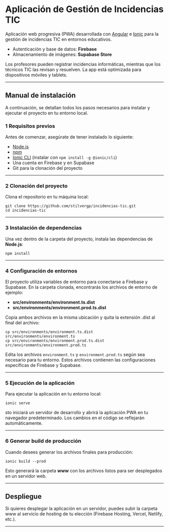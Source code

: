 # Aplicación de Gestión de Incidencias TIC

Aplicación web progresiva (PWA) desarrollada con [Angular](https://angular.io/) e [Ionic](https://ionicframework.com/) para la gestión de incidencias TIC en entornos educativos.
- Autenticación y base de datos: **Firebase**
- Almacenamiento de imágenes: **Supabase Store**

Los profesores pueden registrar incidencias informáticas, mientras que los técnicos TIC las revisan y resuelven.
La app está optimizada para dispositivos móviles y tablets.

---

## Manual de instalación

A continuación, se detallan todos los pasos necesarios para instalar y ejecutar el proyecto en tu entorno local.

### 1 Requisitos previos

Antes de comenzar, asegúrate de tener instalado lo siguiente:

- [Node.js](https://nodejs.org/)
- [npm](https://www.npmjs.com/)
- [Ionic CLI](https://ionicframework.com/docs/cli) (instalar con `npm install -g @ionic/cli`)
- Una cuenta en Firebase y en Supabase
- Git para la clonación del proyecto

---

### 2 Clonación del proyecto

Clona el repositorio en tu máquina local:

```
git clone https://github.com/stilvergp/incidencias-tic.git
cd incidencias-tic
```

---

### 3 Instalación de dependencias

Una vez dentro de la carpeta del proyecto, instala las dependencias de **Node.js**:
```
npm install
```
---

### 4 Configuración de entornos

El proyecto utiliza variables de entorno para conectarse a Firebase y Supabase.
En la carpeta clonada, encontrarás los archivos de entorno de ejemplo:

- **src/environments/environment.ts.dist**
- **src/environments/environment.prod.ts.dist**

Copia ambos archivos en la misma ubicación y quita la extensión .dist al final del archivo:
```
cp src/environments/environment.ts.dist src/environments/environment.ts
cp src/environments/environment.prod.ts.dist src/environments/environment.prod.ts
```
Edita los archivos `environment.ts` y `environment.prod.ts` según sea necesario para tu entorno. Estos archivos contienen las configuraciones específicas de Firebase y Supabase.

---

### 5 Ejecución de la aplicación

Para ejecutar la aplicación en tu entorno local:
```
ionic serve
```
sto iniciará un servidor de desarrollo y abrirá la aplicación PWA en tu navegador predeterminado. Los cambios en el código se reflejarán automáticamente.

---

### 6 Generar build de producción

Cuando desees generar los archivos finales para producción:
```
ionic build --prod
```
Esto generará la carpeta **www** con los archivos listos para ser desplegados en un servidor web.

---

## Despliegue

Si quieres desplegar la aplicación en un servidor, puedes subir la carpeta www al servicio de hosting de tu elección (Firebase Hosting, Vercel, Netlify, etc.).

---
